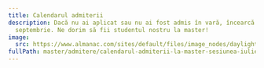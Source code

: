 ```yaml
---
title: Calendarul admiterii
description: Dacă nu ai aplicat sau nu ai fost admis în vară, încearcă în
  septembrie. Ne dorim să fii studentul nostru la master!
image:
  src: https://www.almanac.com/sites/default/files/image_nodes/daylight-saving-time-clock.jpg
fullPath: master/admitere/calendarul-admiterii-la-master-sesiunea-iulie-2021
---
```

<Timeline slug="admitere-master"></Timeline>

<Attachment label="Uită-te pe pagina aceasta ca să vezi la ce mastere mai sunt locuri libere." internal="master/admitere/rezultatele-admiterii"></Attachment>